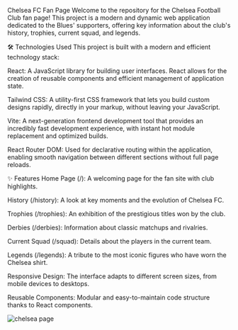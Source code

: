 Chelsea FC Fan Page
Welcome to the repository for the Chelsea Football Club fan page! This project is a modern and dynamic web application dedicated to the Blues' supporters, offering key information about the club's history, trophies, current squad, and legends.

🛠️ Technologies Used
This project is built with a modern and efficient technology stack:

React: A JavaScript library for building user interfaces. React allows for the creation of reusable components and efficient management of application state.

Tailwind CSS: A utility-first CSS framework that lets you build custom designs rapidly, directly in your markup, without leaving your JavaScript.

Vite: A next-generation frontend development tool that provides an incredibly fast development experience, with instant hot module replacement and optimized builds.

React Router DOM: Used for declarative routing within the application, enabling smooth navigation between different sections without full page reloads.

✨ Features
Home Page (/): A welcoming page for the fan site with club highlights.

History (/history): A look at key moments and the evolution of Chelsea FC.

Trophies (/trophies): An exhibition of the prestigious titles won by the club.

Derbies (/derbies): Information about classic matchups and rivalries.

Current Squad (/squad): Details about the players in the current team.

Legends (/legends): A tribute to the most iconic figures who have worn the Chelsea shirt.

Responsive Design: The interface adapts to different screen sizes, from mobile devices to desktops.

Reusable Components: Modular and easy-to-maintain code structure thanks to React components.



![chelsea page](https://github.com/user-attachments/assets/7d35722b-1387-4e1a-9636-eecf173f927b)
